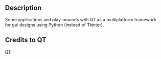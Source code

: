 ## Description

Some applications and play-arounds with QT as a multiplatform framework for gui designs
using Python (instead of Tkinter).

## Credits to QT

[QT](https://www.qt.io/)

